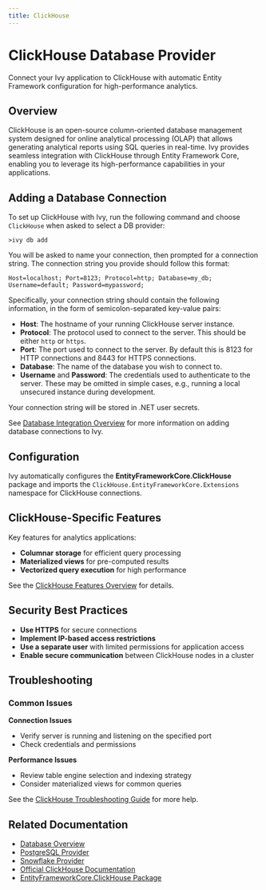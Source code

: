 ```yaml
---
title: ClickHouse
---
```


# ClickHouse Database Provider

<Ingress>
Connect your Ivy application to ClickHouse with automatic Entity Framework configuration for high-performance analytics.
</Ingress>

## Overview

ClickHouse is an open-source column-oriented database management system designed for online analytical processing (OLAP) that allows generating analytical reports using SQL queries in real-time. Ivy provides seamless integration with ClickHouse through Entity Framework Core, enabling you to leverage its high-performance capabilities in your applications.

## Adding a Database Connection

To set up ClickHouse with Ivy, run the following command and choose `ClickHouse` when asked to select a DB provider:

```terminal
>ivy db add
```

You will be asked to name your connection, then prompted for a connection string. The connection string you provide should follow this format:

```text
Host=localhost; Port=8123; Protocol=http; Database=my_db; Username=default; Password=mypassword;
```

Specifically, your connection string should contain the following information, in the form of semicolon-separated key-value pairs:

- **Host**: The hostname of your running ClickHouse server instance.
- **Protocol**: The protocol used to connect to the server. This should be either `http` or `https`.
- **Port**: The port used to connect to the server. By default this is 8123 for HTTP connections and 8443 for HTTPS connections.
- **Database**: The name of the database you wish to connect to.
- **Username** and **Password**: The credentials used to authenticate to the server. These may be omitted in simple cases, e.g., running a local unsecured instance during development.

Your connection string will be stored in .NET user secrets.

See [Database Integration Overview](Overview.md) for more information on adding database connections to Ivy.

## Configuration

Ivy automatically configures the **EntityFrameworkCore.ClickHouse** package and imports the `ClickHouse.EntityFrameworkCore.Extensions` namespace for ClickHouse connections.

## ClickHouse-Specific Features

Key features for analytics applications:
- **Columnar storage** for efficient query processing
- **Materialized views** for pre-computed results
- **Vectorized query execution** for high performance

See the [ClickHouse Features Overview](https://clickhouse.com/docs/en/about-us/distinctive-features) for details.

## Security Best Practices

- **Use HTTPS** for secure connections
- **Implement IP-based access restrictions**
- **Use a separate user** with limited permissions for application access
- **Enable secure communication** between ClickHouse nodes in a cluster

## Troubleshooting

### Common Issues

**Connection Issues**
- Verify server is running and listening on the specified port
- Check credentials and permissions

**Performance Issues**
- Review table engine selection and indexing strategy
- Consider materialized views for common queries

See the [ClickHouse Troubleshooting Guide](https://clickhouse.com/docs/guides/troubleshooting) for more help.

## Related Documentation

- [Database Overview](Overview.md)
- [PostgreSQL Provider](PostgreSql.md)
- [Snowflake Provider](Snowflake.md)
- [Official ClickHouse Documentation](https://clickhouse.com/docs/)
- [EntityFrameworkCore.ClickHouse Package](https://www.nuget.org/packages/EntityFrameworkCore.ClickHouse/)
